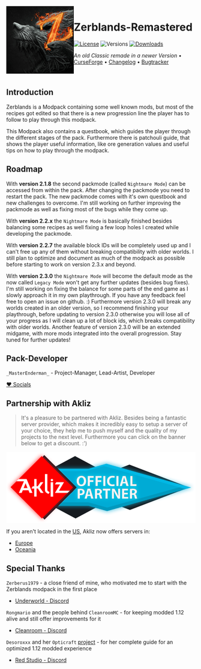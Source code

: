 <img src="resources/zerblands/icons/icon300.png" align="left" width="180px"/>

# Zerblands-Remastered

[![License](https://img.shields.io/github/license/MasterEnderman/Zerblands-Remastered.svg)](LICENSE) ![Versions](http://cf.way2muchnoise.eu/versions/minecraft_zerblands-remastered_all.svg) [![Downloads](http://cf.way2muchnoise.eu/zerblands-remastered.svg)](https://www.curseforge.com/minecraft/modpacks/zerblands-remastered)

*An old Classic remade in a newer Version* • [CurseForge](https://www.curseforge.com/minecraft/modpacks/zerblands-remastered) • [Changelog](CHANGELOG.md) • [Bugtracker](https://github.com/MasterEnderman/Zerblands-Remastered/issues)

<p>&nbsp;</p>

## Introduction

Zerblands is a Modpack containing some well known mods, but most of the recipes got edited so that there is a new progression line the player has to follow to play through this modpack.

This Modpack also contains a questbook, which guides the player through the different stages of the pack. Furthermore there is patchouli guide, that shows the player useful information, like ore generation values and useful tips on how to play through the modpack.

## Roadmap

With **version 2.1.8** the second packmode (called `Nightmare Mode`) can be accessed from within the pack. After changing the packmode you need to restart the pack. The new packmode comes with it's own questbook and new challenges to overcome. I'm still working on further improving the packmode as well as fixing most of the bugs while they come up.

With **version 2.2.x** the `Nightmare Mode` is basically finished besides balancing some recipes as well fixing a few loop holes I created while developing the packmode.

With **version 2.2.7** the available block IDs will be completely used up and I can't free up any of them without breaking compatibility with older worlds. I still plan to optimize and document as much of the modpack as possible before starting to work on version 2.3.x and beyond.

With **version 2.3.0** the `Nightmare Mode` will become the default mode as the now called `Legacy Mode` won't get any further updates (besides bug fixes). I'm still working on fixing the balance for some parts of the end game as I slowly approach it in my own playthrough. If you have any feedback feel free to open an issue on github. :) Furthermore version 2.3.0 will break any worlds created in an older version, so I recommend finishing your playthrough, before updating to version 2.3.0 otherwise you will lose all of your progress as I will clean up a lot of block ids, which breaks compatibility with older worlds. Another feature of version 2.3.0 will be an extended midgame, with more mods integrated into the overall progression. Stay tuned for further updates!

## Pack-Developer

`_MasterEnderman_` - Project-Manager, Lead-Artist, Developer

[♥ Socials](https://ender.bio.link)

## Partnership with Akliz

> It's a pleasure to be partnered with Akliz. Besides being a fantastic server provider, which makes it incredibly easy to setup a server of your choice, they help me to push myself and the quality of my projects to the next level. Furthermore you can click on the banner below to get a discount. :')

<a href="https://www.akliz.net/enderman"><img src="Akliz_Partner.png" align="center"/></a>

If you aren't located in the [US](https://www.akliz.net/enderman), Akliz now offers servers in:

- [Europe](https://www.akliz.net/enderman-eu)
- [Oceania](https://www.akliz.net/enderman-oce)

## Special Thanks

`Zerberus1979` - a close friend of mine, who motivated me to start with the Zerblands modpack in the first place

- [Underworld - Discord](https://discord.gg/tZgppPC2pa)

`Rongmario` and the people behind `CleanroomMC` - for keeping modded 1.12 alive and still offer improvements for it

- [Cleanroom - Discord](https://discord.gg/f2K4aSpG4F)

`Desoroxxx` and her `Opticraft` [project](https://red-studio-ragnarok.github.io/Opticraft/) - for her complete guide for an optimized 1.12 modded experience

- [Red Studio - Discord](https://discord.gg/hKpUYx7VwS)
